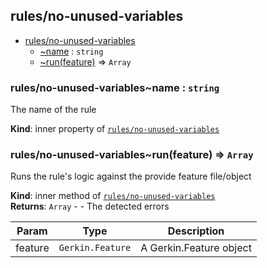 <a name="module_rules/no-unused-variables"></a>

## rules/no-unused-variables

* [rules/no-unused-variables](#module_rules/no-unused-variables)
    * [~name](#module_rules/no-unused-variables..name) : <code>string</code>
    * [~run(feature)](#module_rules/no-unused-variables..run) ⇒ <code>Array</code>

<a name="module_rules/no-unused-variables..name"></a>

### rules/no-unused-variables~name : <code>string</code>
The name of the rule

**Kind**: inner property of [<code>rules/no-unused-variables</code>](#module_rules/no-unused-variables)  
<a name="module_rules/no-unused-variables..run"></a>

### rules/no-unused-variables~run(feature) ⇒ <code>Array</code>
Runs the rule's logic against the provide feature file/object

**Kind**: inner method of [<code>rules/no-unused-variables</code>](#module_rules/no-unused-variables)  
**Returns**: <code>Array</code> - - The detected errors  

| Param | Type | Description |
| --- | --- | --- |
| feature | <code>Gerkin.Feature</code> | A Gerkin.Feature object |

